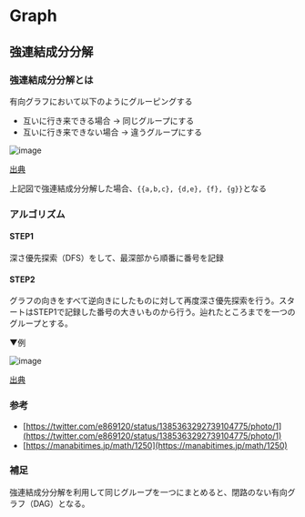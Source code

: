 # Graph

## 強連結成分分解

### 強連結成分分解とは

有向グラフにおいて以下のようにグルーピングする

- 互いに行き来できる場合 -> 同じグループにする
- 互いに行き来できない場合 -> 違うグループにする

![image](https://user-images.githubusercontent.com/45358277/175283760-51cc3a61-590a-4646-b594-ccf2ce4ce9cc.png)

[出典](https://manabitimes.jp/math/1250)

上記図で強連結成分分解した場合、`{{a,b,c}, {d,e}, {f}, {g}}`となる

### アルゴリズム

#### STEP1

深さ優先探索（DFS）をして、最深部から順番に番号を記録

#### STEP2

グラフの向きをすべて逆向きにしたものに対して再度深さ優先探索を行う。スタートはSTEP1で記録した番号の大きいものから行う。辿れたところまでを一つのグループとする。

▼例

![image](https://user-images.githubusercontent.com/45358277/175303071-80dba23f-5f61-4568-bfbf-50cfea9d10f5.png)

[出典](https://manabitimes.jp/math/1250)

### 参考

- [https://twitter.com/e869120/status/1385363292739104775/photo/1](https://twitter.com/e869120/status/1385363292739104775/photo/1)
- [https://manabitimes.jp/math/1250](https://manabitimes.jp/math/1250)

### 補足

強連結成分分解を利用して同じグループを一つにまとめると、閉路のない有向グラフ（DAG）となる。